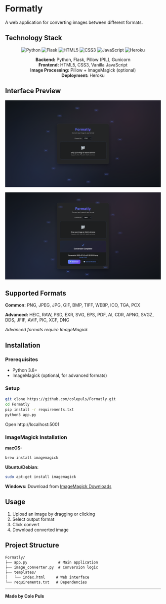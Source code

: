 # Formatly

A web application for converting images between different formats.

## Technology Stack

<div align="center">

![Python](https://img.shields.io/badge/python-3670A0?style=for-the-badge&logo=python&logoColor=ffdd54)
![Flask](https://img.shields.io/badge/flask-%23000.svg?style=for-the-badge&logo=flask&logoColor=white)
![HTML5](https://img.shields.io/badge/html5-%23E34F26.svg?style=for-the-badge&logo=html5&logoColor=white)
![CSS3](https://img.shields.io/badge/css3-%231572B6.svg?style=for-the-badge&logo=css3&logoColor=white)
![JavaScript](https://img.shields.io/badge/javascript-%23323330.svg?style=for-the-badge&logo=javascript&logoColor=%23F7DF1E)
![Heroku](https://img.shields.io/badge/heroku-%23430098.svg?style=for-the-badge&logo=heroku&logoColor=white)

**Backend:** Python, Flask, Pillow (PIL), Gunicorn  
**Frontend:** HTML5, CSS3, Vanilla JavaScript  
**Image Processing:** Pillow + ImageMagick (optional)  
**Deployment:** Heroku

</div>

## Interface Preview

<div align="center">

![Formatly Interface](assets/formatly-screenshot.png)

![Formatly in Action](assets/formatly-screenshot2.png)

</div>

## Supported Formats

**Common:** PNG, JPEG, JPG, GIF, BMP, TIFF, WEBP, ICO, TGA, PCX

**Advanced:** HEIC, RAW, PSD, EXR, SVG, EPS, PDF, AI, CDR, APNG, SVGZ, DDS, JFIF, AVIF, PIC, XCF, DNG

*Advanced formats require ImageMagick*

## Installation

### Prerequisites
- Python 3.8+
- ImageMagick (optional, for advanced formats)

### Setup

```bash
git clone https://github.com/colepuls/Formatly.git
cd Formatly
pip install -r requirements.txt
python3 app.py
```

Open http://localhost:5001

### ImageMagick Installation

**macOS:**
```bash
brew install imagemagick
```

**Ubuntu/Debian:**
```bash
sudo apt-get install imagemagick
```

**Windows:**
Download from [ImageMagick Downloads](https://imagemagick.org/script/download.php#windows)

## Usage

1. Upload an image by dragging or clicking
2. Select output format
3. Click convert
4. Download converted image

## Project Structure

```
Formatly/
├── app.py              # Main application
├── image_converter.py  # Conversion logic
├── templates/
│   └── index.html     # Web interface
└── requirements.txt   # Dependencies
```

---

**Made by Cole Puls**
